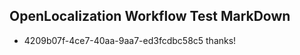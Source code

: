 ## OpenLocalization Workflow Test MarkDown
* 4209b07f-4ce7-40aa-9aa7-ed3fcdbc58c5 thanks!

<!--HONumber=Jul16_HO5-->


